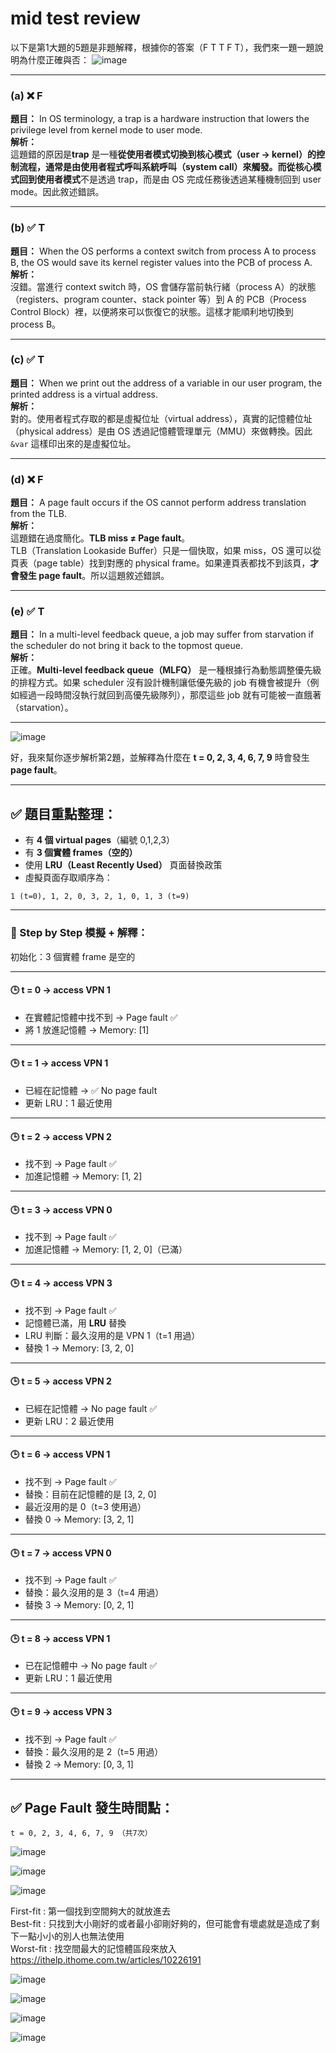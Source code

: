 # mid test review  
以下是第1大題的5題是非題解釋，根據你的答案（F T T F T），我們來一題一題說明為什麼正確與否：
![image](https://github.com/user-attachments/assets/94f2d19c-eac2-4023-b292-3cf6e08d2d57)


---

### (a) ❌ **F**  
**題目：** In OS terminology, a trap is a hardware instruction that lowers the privilege level from kernel mode to user mode.  
**解析：**  
這題錯的原因是**trap** 是一種**從使用者模式切換到核心模式（user → kernel）**的控制流程，通常是由使用者程式呼叫系統呼叫（system call）來觸發。而從**核心模式回到使用者模式**不是透過 trap，而是由 OS 完成任務後透過某種機制回到 user mode。因此敘述錯誤。

---

### (b) ✅ **T**  
**題目：** When the OS performs a context switch from process A to process B, the OS would save its kernel register values into the PCB of process A.  
**解析：**  
沒錯。當進行 context switch 時，OS 會儲存當前執行緒（process A）的狀態（registers、program counter、stack pointer 等）到 A 的 PCB（Process Control Block）裡，以便將來可以恢復它的狀態。這樣才能順利地切換到 process B。

---

### (c) ✅ **T**  
**題目：** When we print out the address of a variable in our user program, the printed address is a virtual address.  
**解析：**  
對的。使用者程式存取的都是虛擬位址（virtual address），真實的記憶體位址（physical address）是由 OS 透過記憶體管理單元（MMU）來做轉換。因此 `&var` 這樣印出來的是虛擬位址。

---

### (d) ❌ **F**  
**題目：** A page fault occurs if the OS cannot perform address translation from the TLB.  
**解析：**  
這題錯在過度簡化。**TLB miss ≠ Page fault**。  
TLB（Translation Lookaside Buffer）只是一個快取，如果 miss，OS 還可以從頁表（page table）找到對應的 physical frame。如果連頁表都找不到該頁，**才會發生 page fault**。所以這題敘述錯誤。

---

### (e) ✅ **T**  
**題目：** In a multi-level feedback queue, a job may suffer from starvation if the scheduler do not bring it back to the topmost queue.  
**解析：**  
正確。**Multi-level feedback queue（MLFQ）** 是一種根據行為動態調整優先級的排程方式。如果 scheduler 沒有設計機制讓低優先級的 job 有機會被提升（例如經過一段時間沒執行就回到高優先級隊列），那麼這些 job 就有可能被一直餓著（starvation）。

---

![image](https://github.com/user-attachments/assets/7b79180e-ba5b-456f-b4e5-b65fe20037c4)

好，我來幫你逐步解析第2題，並解釋為什麼在 **t = 0, 2, 3, 4, 6, 7, 9** 時會發生 **page fault**。

---

## ✅ 題目重點整理：
- 有 **4 個 virtual pages**（編號 0,1,2,3）  
- 有 **3 個實體 frames（空的）**  
- 使用 **LRU（Least Recently Used）** 頁面替換政策  
- 虛擬頁面存取順序為：
```
1 (t=0), 1, 2, 0, 3, 2, 1, 0, 1, 3 (t=9)
```

---

### 🔁 Step by Step 模擬 + 解釋：
初始化：3 個實體 frame 是空的

---

#### 🕒 t = 0 → access VPN 1  
- 在實體記憶體中找不到 → Page fault ✅  
- 將 1 放進記憶體 → Memory: [1]  

---

#### 🕒 t = 1 → access VPN 1  
- 已經在記憶體 → ✅ No page fault  
- 更新 LRU：1 最近使用

---

#### 🕒 t = 2 → access VPN 2  
- 找不到 → Page fault ✅  
- 加進記憶體 → Memory: [1, 2]  

---

#### 🕒 t = 3 → access VPN 0  
- 找不到 → Page fault ✅  
- 加進記憶體 → Memory: [1, 2, 0]（已滿）  

---

#### 🕒 t = 4 → access VPN 3  
- 找不到 → Page fault ✅  
- 記憶體已滿，用 **LRU** 替換  
- LRU 判斷：最久沒用的是 VPN 1（t=1 用過）  
- 替換 1 → Memory: [3, 2, 0]

---

#### 🕒 t = 5 → access VPN 2  
- 已經在記憶體 → No page fault ✅  
- 更新 LRU：2 最近使用

---

#### 🕒 t = 6 → access VPN 1  
- 找不到 → Page fault ✅  
- 替換：目前在記憶體的是 [3, 2, 0]  
- 最近沒用的是 0（t=3 使用過）  
- 替換 0 → Memory: [3, 2, 1]  

---

#### 🕒 t = 7 → access VPN 0  
- 找不到 → Page fault ✅  
- 替換：最久沒用的是 3（t=4 用過）  
- 替換 3 → Memory: [0, 2, 1]

---

#### 🕒 t = 8 → access VPN 1  
- 已在記憶體中 → No page fault ✅  
- 更新 LRU：1 最近使用

---

#### 🕒 t = 9 → access VPN 3  
- 找不到 → Page fault ✅  
- 替換：最久沒用的是 2（t=5 用過）  
- 替換 2 → Memory: [0, 3, 1]

---

## ✅ Page Fault 發生時間點：
```
t = 0, 2, 3, 4, 6, 7, 9 （共7次）
```
![image](https://github.com/user-attachments/assets/c69abc15-e919-4dcc-9c12-b79073390e9c)



  ![image](https://github.com/user-attachments/assets/83f9a7f6-f993-4273-8c22-7e78408a923b)


  ![image](https://github.com/user-attachments/assets/e59ffc19-35c2-4b25-a6a0-4c7015d3b2cf)

  First-fit : 第一個找到空間夠大的就放進去  
Best-fit : 只找到大小剛好的或者最小卻剛好夠的，但可能會有壞處就是造成了剩下一點小小的別人也無法使用  
Worst-fit : 找空間最大的記憶體區段來放入  
https://ithelp.ithome.com.tw/articles/10226191  

![image](https://github.com/user-attachments/assets/aeecc54f-59da-4a5d-9287-194ef751525e)

![image](https://github.com/user-attachments/assets/6afe4c70-4110-483d-ae65-699dcc0eb117)

![image](https://github.com/user-attachments/assets/dfff3c0b-424f-44ed-9fc5-e9422966cad1)  

![image](https://github.com/user-attachments/assets/d642aae2-d0eb-4b99-a5c1-50687db22ba3)

